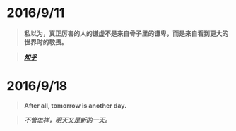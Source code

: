 # 2016/9/11

> **私以为，真正厉害的人的谦虚不是来自骨子里的谦卑，而是来自看到更大的世界时的敬畏。**

> [***知乎***](https://www.zhihu.com/question/29490864)

# 2016/9/18

> **After all, tomorrow is another day.**

> ***不管怎样，明天又是新的一天。***
